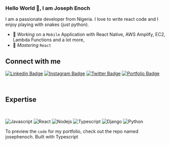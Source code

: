 ### Hello World 👋, I am Joseph Enoch 
I am a passionate developer from Nigeria. I love to write react code and I enjoy playing with snakes (just python). 
- 🔭 *Working* on a `Mobile` Application with React Native, AWS Amplify, EC2, Lambda Functions and a lot more,
- 🌱 *Mastering* `React`

## Connect with me


[![Linkedin Badge](https://img.shields.io/badge/-Joseph%20Enoch-blue?style=flat-square&logo=Linkedin&logoColor=white&link=https://www.linkedin.com/in/joseph-enoch/)](https://www.linkedin.com/in/joseph-enoch/)
[![Instagram Badge](https://img.shields.io/badge/-@j.oenoch-E33153?style=flat-square&logo=instagram&logoColor=white&link=https://instagram.com/j.oenoch/)](https://instagram.com/j.oenoch)
[![Twitter Badge](https://img.shields.io/badge/-@techbrojoe-blue?style=flat-square&logo=twitter&logoColor=white&link=https://twitter.com/techbrojoe/)](https://twitter.com/techbrojoe)
[![Portfolio Badge](https://img.shields.io/badge/-Portfolio-333333?style=flat-square&logo=google-chrome&logoColor=white&link=https://josephenoch.vercel.app/)](https://josephenoch.vercel.app/)

<br />


## Expertise
<br>

![Javascript](https://img.shields.io/badge/javascript%20-%2320232a.svg?&style=for-the-badge&logo=javascript&logoColor=%23F0DB4F)
![React](https://img.shields.io/badge/react%20-%2320232a.svg?&style=for-the-badge&logo=react&logoColor=%2361DAFB)
![Nodejs](https://img.shields.io/badge/nodejs%20-%23ffff.svg?&style=for-the-badge&logo=nodedotjs&logoColor=%3cb73a)
![Typescript](https://img.shields.io/badge/typescript%20-%2320232a.svg?&style=for-the-badge&logo=typescript&logoColor=%2361DAFB)
![Django](https://img.shields.io/badge/Django%20-%23ffff.svg?&style=for-the-badge&logo=django&logoColor=%23092e20)
![Python](https://img.shields.io/badge/Python%20-%2320232a.svg?&style=for-the-badge&logo=python&logoColor=%234B8BBE)


To preview the `code` for my portfolio, check out the repo named josephenoch. Built with Typescript
